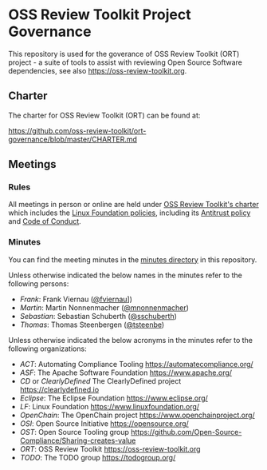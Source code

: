 # OSS Review Toolkit Project Governance

This repository is used for the goverance of OSS Review Toolkit (ORT) project - a suite of tools to assist with reviewing Open Source Software dependencies, see also <https://oss-review-toolkit.org>.

## Charter

The charter for OSS Review Toolkit (ORT) can be found at:

https://github.com/oss-review-toolkit/ort-governance/blob/master/CHARTER.md

## Meetings

### Rules

All meetings in person or online are held under [OSS Review Toolkit's charter](CHARTER.md) which includes the [Linux Foundation policies](]https://lfprojects.org/policies/), including its [Antitrust policy](https://www.linuxfoundation.org/antitrust-policy/) and [Code of Conduct](https://www.linuxfoundation.org/code-of-conduct/).

### Minutes

You can find the meeting minutes in the [minutes directory](./minutes/) in this repository.

Unless otherwise indicated the below names in the minutes refer to the following persons:
- *Frank*: Frank Viernau ([@fviernau](https://github.com/fviernau)])
- *Martin*: Martin Nonnenmacher ([@mnonnenmacher](https://github.com/mnonnenmacher))
- *Sebastian*: Sebastian Schuberth ([@sschuberth](https://github.com/sschuberth))
- *Thomas*: Thomas Steenbergen ([@tsteenbe](https://github.com/tsteenbe))

Unless otherwise indicated the below acronyms in the minutes refer to the following organizations:

- *ACT*: Automating Compliance Tooling https://automatecompliance.org/
- *ASF*: The Apache Software Foundation https://www.apache.org/
- *CD* or *ClearlyDefined* The ClearlyDefined project https://clearlydefined.io
- *Eclipse*: The Eclipse Foundation https://www.eclipse.org/
- *LF*: Linux Foundation https://www.linuxfoundation.org/
- *OpenChain*: The OpenChain project https://www.openchainproject.org/
- *OSI*: Open Source Initiative https://opensource.org/
- *OST*: Open Source Tooling group https://github.com/Open-Source-Compliance/Sharing-creates-value
- *ORT*: OSS Review Toolkit https://oss-review-toolkit.org
- *TODO*: The TODO group https://todogroup.org/

